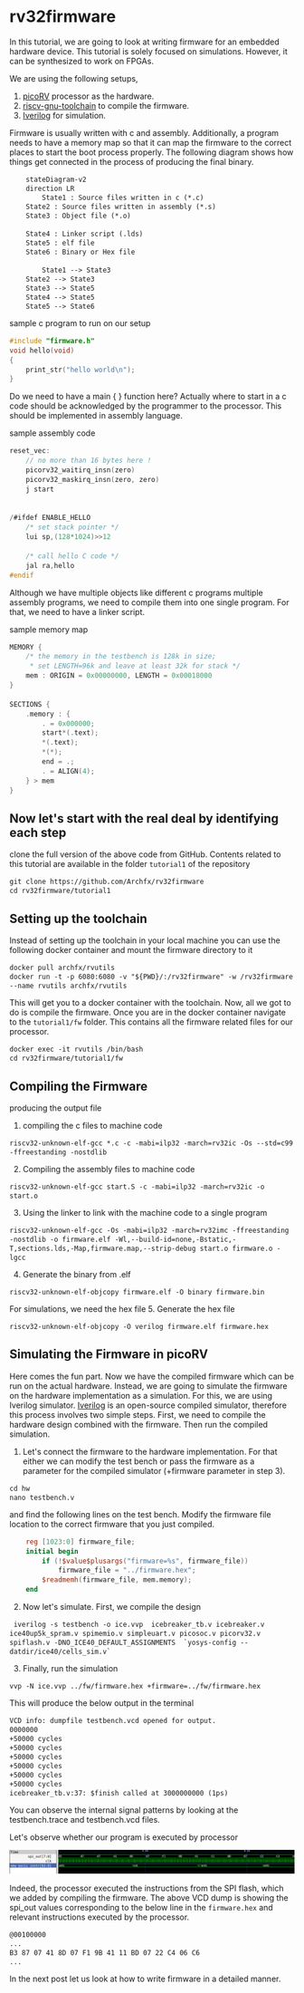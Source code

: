 rv32firmware
========

In this tutorial, we are going to look at writing firmware for an embedded hardware device. This tutorial is solely focused on simulations. However, it can be synthesized to work on FPGAs.

We are using the following setups,

1. [picoRV](https://github.com/YosysHQ/picorv32) processor as the hardware.
2. [riscv-gnu-toolchain](https://github.com/riscv-collab/riscv-gnu-toolchain) to compile the firmware.
3. [Iverilog](https://iverilog.fandom.com/wiki/Main_Page) for simulation.


Firmware is usually written with c and assembly. Additionally, a program needs to have a memory map so that it can map the firmware to the correct places to start the boot process properly. The following diagram shows how things get connected in the process of producing the final binary.

```mermaid
    stateDiagram-v2
    direction LR
        State1 : Source files written in c (*.c)
	State2 : Source files written in assembly (*.s)
	State3 : Object file (*.o)
	
	State4 : Linker script (.lds)
	State5 : elf file
	State6 : Binary or Hex file
	
        State1 --> State3
	State2 --> State3
	State3 --> State5
	State4 --> State5
	State5 --> State6

```

sample c program to run on our setup
```cpp
#include "firmware.h"
void hello(void)
{
	print_str("hello world\n");
}
```


Do we need to have a main {  } function here?  Actually where to start in a c code should be acknowledged by the programmer to the processor. This should be implemented in assembly language.

sample assembly code
```c
reset_vec:
	// no more than 16 bytes here !
	picorv32_waitirq_insn(zero)
	picorv32_maskirq_insn(zero, zero)
	j start


/#ifdef ENABLE_HELLO
	/* set stack pointer */
	lui sp,(128*1024)>>12

	/* call hello C code */
	jal ra,hello
#endif

```

Although we have multiple objects like different c programs multiple assembly programs, we need to compile them into one single program. For that, we need to have a linker script.

sample memory map
```c
MEMORY {
	/* the memory in the testbench is 128k in size;
	 * set LENGTH=96k and leave at least 32k for stack */
	mem : ORIGIN = 0x00000000, LENGTH = 0x00018000
}

SECTIONS {
	.memory : {
		. = 0x000000;
		start*(.text);
		*(.text);
		*(*);
		end = .;
		. = ALIGN(4);
	} > mem
}
```

## Now let's start with the real deal by identifying each step

clone the full version of the above code from GitHub. Contents related to this tutorial are available in the folder `tutorial1` of the repository
```shell
git clone https://github.com/Archfx/rv32firmware
cd rv32firmware/tutorial1
```

Setting up the toolchain
-------

Instead of setting up the toolchain in your local machine you can use the following docker container and mount the firmware directory to it

```shell
docker pull archfx/rvutils
docker run -t -p 6080:6080 -v "${PWD}/:/rv32firmware" -w /rv32firmware --name rvutils archfx/rvutils
```

This will get you to a docker container with the toolchain. Now, all we got to do is compile the firmware. Once you are in the docker container navigate to the `tutorial1/fw` folder. This contains all the firmware related files for our processor.

```shell
docker exec -it rvutils /bin/bash
cd rv32firmware/tutorial1/fw
```

Compiling the Firmware
-------

producing the output file

1. compiling the c files to machine code
```shell
riscv32-unknown-elf-gcc *.c -c -mabi=ilp32 -march=rv32ic -Os --std=c99 -ffreestanding -nostdlib
```

2. Compiling the assembly files to machine code
```shell
riscv32-unknown-elf-gcc start.S -c -mabi=ilp32 -march=rv32ic -o start.o
```

3. Using the linker to link with the machine code to a single program
```shell
riscv32-unknown-elf-gcc -Os -mabi=ilp32 -march=rv32imc -ffreestanding -nostdlib -o firmware.elf -Wl,--build-id=none,-Bstatic,-T,sections.lds,-Map,firmware.map,--strip-debug start.o firmware.o -lgcc
```

4. Generate the binary from .elf
```shell
riscv32-unknown-elf-objcopy firmware.elf -O binary firmware.bin
```
For simulations, we need the hex file
5. Generate the hex file
```shell
riscv32-unknown-elf-objcopy -O verilog firmware.elf firmware.hex
```


Simulating the Firmware in picoRV
---------

Here comes the fun part. Now we have the compiled firmware which can be run on the actual hardware. Instead, we are going to simulate the firmware on the hardware implementation as a simulation. For this, we are using Iverilog simulator. [Iverilog](https://iverilog.fandom.com/wiki/Main_Page) is an open-source compiled simulator, therefore this process involves two simple steps. First, we need to compile the hardware design combined with the firmware. Then run the compiled simulation. 


1. Let's connect the firmware to the hardware implementation. For that either we can modify the test bench or pass the firmware as a parameter for the compiled simulator (+firmware parameter in step 3).
```shell
cd hw
nano testbench.v
```
and find the following lines on the test bench. Modify the firmware file location to the correct firmware that you just compiled.
```verilog
	reg [1023:0] firmware_file;
	initial begin
		if (!$value$plusargs("firmware=%s", firmware_file))
			firmware_file = "../firmware.hex";
		$readmemh(firmware_file, mem.memory);
	end
```

2. Now let's simulate. First, we compile the design
```shell
 iverilog -s testbench -o ice.vvp  icebreaker_tb.v icebreaker.v ice40up5k_spram.v spimemio.v simpleuart.v picosoc.v picorv32.v spiflash.v -DNO_ICE40_DEFAULT_ASSIGNMENTS  `yosys-config --datdir/ice40/cells_sim.v`
```

3. Finally, run the simulation
```shell
vvp -N ice.vvp ../fw/firmware.hex +firmware=../fw/firmware.hex
```

This will produce the below output in the terminal
```shell
VCD info: dumpfile testbench.vcd opened for output.
0000000
+50000 cycles
+50000 cycles
+50000 cycles
+50000 cycles
+50000 cycles
+50000 cycles
icebreaker_tb.v:37: $finish called at 3000000000 (1ps)
```

You can observe the internal signal patterns by looking at the testbench.trace and testbench.vcd files.

Let's observe whether our program is executed by processor

![vcd dump](https://raw.githubusercontent.com/Archfx/rv32firmware/master/images/vcd_output.png)

Indeed, the processor executed the instructions from the SPI flash, which we added by compiling the firmware. The above VCD dump is showing the spi_out values corresponding to the below line in the `firmware.hex` and relevant instructions executed by the processor.

```shell
@00100000
...
B3 87 07 41 8D 07 F1 9B 41 11 BD 07 22 C4 06 C6
...
```

In the next post let us look at how to write firmware in a detailed manner. 

